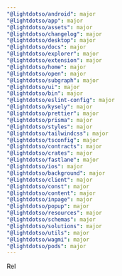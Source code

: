 ```yaml
---
"@lightdotso/android": major
"@lightdotso/app": major
"@lightdotso/assets": major
"@lightdotso/changelog": major
"@lightdotso/desktop": major
"@lightdotso/docs": major
"@lightdotso/explorer": major
"@lightdotso/extension": major
"@lightdotso/home": major
"@lightdotso/open": major
"@lightdotso/subgraph": major
"@lightdotso/ui": major
"@lightdotso/bin": major
"@lightdotso/eslint-config": major
"@lightdotso/kysely": major
"@lightdotso/prettier": major
"@lightdotso/prisma": major
"@lightdotso/styles": major
"@lightdotso/tailwindcss": major
"@lightdotso/tsconfig": major
"@lightdotso/contracts": major
"@lightdotso/crates": major
"@lightdotso/fastlane": major
"@lightdotso/ios": major
"@lightdotso/background": major
"@lightdotso/client": major
"@lightdotso/const": major
"@lightdotso/content": major
"@lightdotso/inpage": major
"@lightdotso/popup": major
"@lightdotso/resources": major
"@lightdotso/schemas": major
"@lightdotso/solutions": major
"@lightdotso/utils": major
"@lightdotso/wagmi": major
"@lightdotso/pods": major
---
```


Rel
